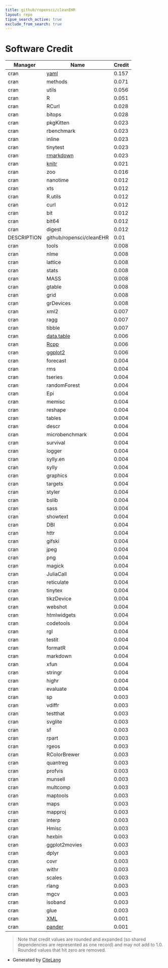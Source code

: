 ```yaml
---
title: github/ropensci/cleanEHR
layout: repo
tipue_search_active: true
exclude_from_search: true
---
```

# Software Credit

|Manager|Name|Credit|
|-------|----|------|
|cran|[yaml](https://github.com/vubiostat/r-yaml/)|0.157|
|cran|methods|0.071|
|cran|utils|0.056|
|cran|R|0.051|
|cran|RCurl|0.028|
|cran|bitops|0.028|
|cran|pkgKitten|0.023|
|cran|rbenchmark|0.023|
|cran|inline|0.023|
|cran|tinytest|0.023|
|cran|[rmarkdown](https://github.com/rstudio/rmarkdown)|0.023|
|cran|[knitr](https://yihui.org/knitr/)|0.021|
|cran|zoo|0.016|
|cran|nanotime|0.012|
|cran|xts|0.012|
|cran|R.utils|0.012|
|cran|curl|0.012|
|cran|bit|0.012|
|cran|bit64|0.012|
|cran|digest|0.012|
|DESCRIPTION|github/ropensci/cleanEHR|0.01|
|cran|tools|0.008|
|cran|nlme|0.008|
|cran|lattice|0.008|
|cran|stats|0.008|
|cran|MASS|0.008|
|cran|gtable|0.008|
|cran|grid|0.008|
|cran|grDevices|0.008|
|cran|xml2|0.007|
|cran|ragg|0.007|
|cran|tibble|0.007|
|cran|[data.table](https://r-datatable.com)|0.006|
|cran|[Rcpp](http://www.rcpp.org)|0.006|
|cran|[ggplot2](https://ggplot2.tidyverse.org)|0.006|
|cran|forecast|0.004|
|cran|rms|0.004|
|cran|tseries|0.004|
|cran|randomForest|0.004|
|cran|Epi|0.004|
|cran|memisc|0.004|
|cran|reshape|0.004|
|cran|tables|0.004|
|cran|descr|0.004|
|cran|microbenchmark|0.004|
|cran|survival|0.004|
|cran|logger|0.004|
|cran|sylly.en|0.004|
|cran|sylly|0.004|
|cran|graphics|0.004|
|cran|targets|0.004|
|cran|styler|0.004|
|cran|bslib|0.004|
|cran|sass|0.004|
|cran|showtext|0.004|
|cran|DBI|0.004|
|cran|httr|0.004|
|cran|gifski|0.004|
|cran|jpeg|0.004|
|cran|png|0.004|
|cran|magick|0.004|
|cran|JuliaCall|0.004|
|cran|reticulate|0.004|
|cran|tinytex|0.004|
|cran|tikzDevice|0.004|
|cran|webshot|0.004|
|cran|htmlwidgets|0.004|
|cran|codetools|0.004|
|cran|rgl|0.004|
|cran|testit|0.004|
|cran|formatR|0.004|
|cran|markdown|0.004|
|cran|xfun|0.004|
|cran|stringr|0.004|
|cran|highr|0.004|
|cran|evaluate|0.004|
|cran|sp|0.003|
|cran|vdiffr|0.003|
|cran|testthat|0.003|
|cran|svglite|0.003|
|cran|sf|0.003|
|cran|rpart|0.003|
|cran|rgeos|0.003|
|cran|RColorBrewer|0.003|
|cran|quantreg|0.003|
|cran|profvis|0.003|
|cran|munsell|0.003|
|cran|multcomp|0.003|
|cran|maptools|0.003|
|cran|maps|0.003|
|cran|mapproj|0.003|
|cran|interp|0.003|
|cran|Hmisc|0.003|
|cran|hexbin|0.003|
|cran|ggplot2movies|0.003|
|cran|dplyr|0.003|
|cran|covr|0.003|
|cran|withr|0.003|
|cran|scales|0.003|
|cran|rlang|0.003|
|cran|mgcv|0.003|
|cran|isoband|0.003|
|cran|glue|0.003|
|cran|[XML](http://www.omegahat.net/RSXML/)|0.001|
|cran|[pander](https://rapporter.github.io/pander/)|0.001|


> Note that credit values are rounded and expanded (so shared dependencies are represented as one record) and may not add to 1.0. Rounded values that hit zero are removed.


- Generated by [CiteLang](https://github.com/vsoch/citelang)
